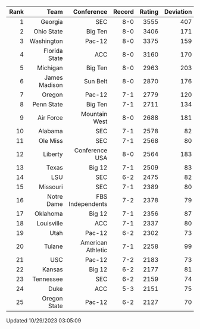 | Rank  | Team                 | Conference           | Record   | Rating | Deviation |
| ---:  | ---:                 | ---:                 | ---:     | ---:   | ---:      |
| 1     | Georgia              | SEC                  | 8-0      | 3555   | 407       |
| 2     | Ohio State           | Big Ten              | 8-0      | 3406   | 171       |
| 3     | Washington           | Pac-12               | 8-0      | 3375   | 159       |
| 4     | Florida State        | ACC                  | 8-0      | 3160   | 170       |
| 5     | Michigan             | Big Ten              | 8-0      | 2963   | 203       |
| 6     | James Madison        | Sun Belt             | 8-0      | 2870   | 176       |
| 7     | Oregon               | Pac-12               | 7-1      | 2779   | 120       |
| 8     | Penn State           | Big Ten              | 7-1      | 2711   | 134       |
| 9     | Air Force            | Mountain West        | 8-0      | 2688   | 181       |
| 10    | Alabama              | SEC                  | 7-1      | 2578   | 82        |
| 11    | Ole Miss             | SEC                  | 7-1      | 2568   | 80        |
| 12    | Liberty              | Conference USA       | 8-0      | 2564   | 183       |
| 13    | Texas                | Big 12               | 7-1      | 2509   | 83        |
| 14    | LSU                  | SEC                  | 6-2      | 2475   | 82        |
| 15    | Missouri             | SEC                  | 7-1      | 2389   | 80        |
| 16    | Notre Dame           | FBS Independents     | 7-2      | 2378   | 79        |
| 17    | Oklahoma             | Big 12               | 7-1      | 2356   | 87        |
| 18    | Louisville           | ACC                  | 7-1      | 2337   | 80        |
| 19    | Utah                 | Pac-12               | 6-2      | 2302   | 73        |
| 20    | Tulane               | American Athletic    | 7-1      | 2258   | 99        |
| 21    | USC                  | Pac-12               | 7-2      | 2183   | 73        |
| 22    | Kansas               | Big 12               | 6-2      | 2177   | 81        |
| 23    | Tennessee            | SEC                  | 6-2      | 2159   | 74        |
| 24    | Duke                 | ACC                  | 5-3      | 2151   | 75        |
| 25    | Oregon State         | Pac-12               | 6-2      | 2127   | 70        |

Updated 10/29/2023 03:05:09
